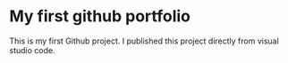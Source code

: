 # My first github portfolio
This is my first Github project. I published this project directly from visual studio code. 